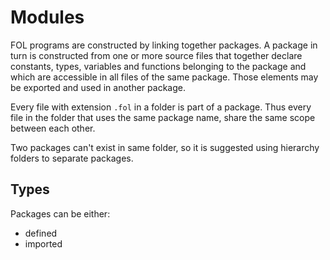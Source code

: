 # Modules

FOL programs are constructed by linking together packages. A package in turn is constructed from one or more source files that together declare constants, types, variables and functions belonging to the package and which are accessible in all files of the same package. Those elements may be exported and used in another package. 


Every file with extension `.fol` in a folder is part of a package. Thus every file in the folder that uses the same package name, share the same scope between each other. 

Two packages can't exist in same folder, so it is suggested using hierarchy folders to separate packages. 

## Types

Packages can be either:
- defined
- imported
